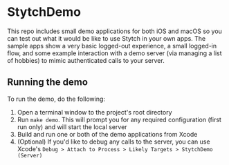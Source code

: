 # StytchDemo
This repo includes small demo applications for both iOS and macOS so you can test out what it would be like to use Stytch in your own apps. The sample apps show a very basic logged-out experience, a small logged-in flow, and some example interaction with a demo server (via managing a list of hobbies) to mimic authenticated calls to your server.
## Running the demo
To run the demo, do the following:
1. Open a terminal window to the project's root directory
1. Run `make demo`. This will prompt you for any required configuration (first run only) and will start the local server
1. Build and run one or both of the demo applications from Xcode
1. (Optional) If you'd like to debug any calls to the server, you can use Xcode's `Debug > Attach to Process > Likely Targets > StytchDemo (Server)`
